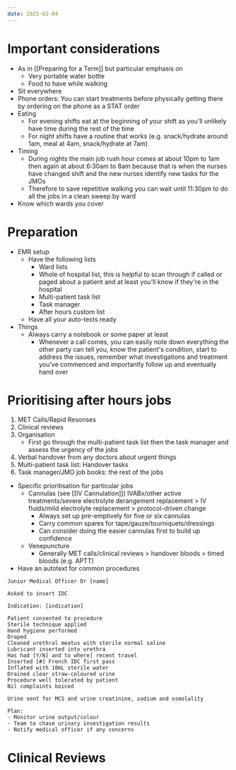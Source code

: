```yaml
---
date: 2025-02-04
---
```

# Important considerations
- As in [[Preparing for a Term]] but particular emphasis on
	- Very portable water bottle
	- Food to have while walking
- Sit everywhere
- Phone orders: You can start treatments before physically getting there by ordering on the phone as a STAT order
- Eating
	- For evening shifts eat at the beginning of your shift as you'll unlikely have time during the rest of the time
	- For night shifts have a routine that works (e.g. snack/hydrate around 1am, meal at 4am, snack/hydrate at 7am)
- Timing
	- During nights the main job rush hour comes at about 10pm to 1am then again at about 6:30am to 8am because that is when the nurses have changed shift and the new nurses identify new tasks for the JMOs
	- Therefore to save repetitive walking you can wait until 11:30pm to do all the jobs in a clean sweep by ward
- Know which wards you cover
# Preparation
- EMR setup
	- Have the following lists
		- Ward lists
		- Whole of hospital list, this is helpful to scan through if called or paged about a patient and at least you'll know if they're in the hospital
		- Multi-patient task list
		- Task manager
		- After hours custom list
	- Have all your auto-texts ready
- Things
	- Always carry a notebook or some paper at least
		- Whenever a call comes, you can easily note down everything the other party can tell you, know the patient's condition, start to address the issues, remember what investigations and treatment you've commenced and importantly follow up and eventually hand over
# Prioritising after hours jobs
1. MET Calls/Rapid Resonses
2. Clinical reviews
3. Organisation
	- First go through the multi-patient task list then the task manager and assess the urgency of the jobs
4. Verbal handover from any doctors about urgent things
5. Multi-patient task list: Handover tasks
6. Task manager/JMO job books: the rest of the jobs
- Specific prioritisation for particular jobs
	- Cannulas (see [[IV Cannulation]]) IVABx/other active treatments/severe electrolyte derangement replacement > IV fluids/mild electrolyte replacement > protocol-driven change
		- Always set up pre-emptively for five or six cannulas
		- Carry common spares for tape/gauze/tourniquets/dressings
		- Can consider doing the easier cannulas first to build up confidence
	- Venepuncture
		- Generally MET calls/clinical reviews > handover bloods > timed bloods (e.g. APTT)
- Have an autotext for common procedures

```
Junior Medical Officer Dr [name]

Asked to insert IDC

Indication: [indication]

Patient consented to procedure
Sterile technique applied
Hand hygiene performed
Draped
Cleaned urethral meatus with sterile normal saline
Lubricant inserted into urethra
Has had [Y/N] and to where] recent travel
Inserted [#] French IDC first pass
Inflated with 10mL sterile water
Drained clear straw-coloured urine
Procedure well tolerated by patient
Nil complaints boiced

Urine sent for MCS and urine creatinine, sodium and osmolality

Plan:
- Monitor urine output/colour
- Team to chase urinary investigation results
- Notify medical officer if any concerns
```
# Clinical Reviews